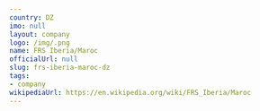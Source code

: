```yaml
---
country: DZ
imo: null
layout: company
logo: /img/.png
name: FRS Iberia/Maroc
officialUrl: null
slug: frs-iberia-maroc-dz
tags:
- company
wikipediaUrl: https://en.wikipedia.org/wiki/FRS_Iberia/Maroc
---
```

